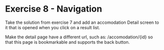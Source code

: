# Exercise 8 - Navigation

Take the solution from exercise 7 and add an accomodation Detail screen to it that is opened when you click on a result list.

Make the detail page have a different url, such as: /accomodation/{id} so that this page is bookmarkable and supports the back button.
